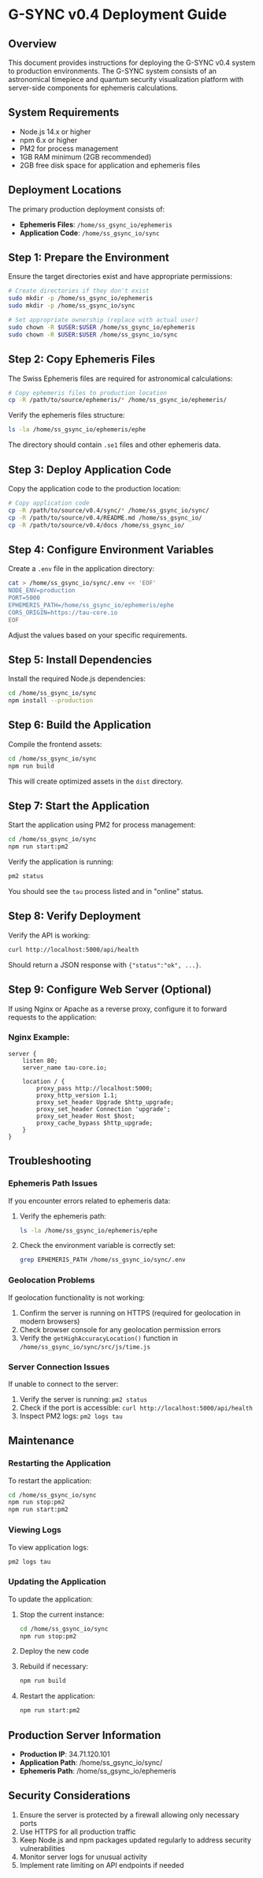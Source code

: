# G-SYNC v0.4 Deployment Guide

## Overview

This document provides instructions for deploying the G-SYNC v0.4 system to production environments. The G-SYNC system consists of an astronomical timepiece and quantum security visualization platform with server-side components for ephemeris calculations.

## System Requirements

- Node.js 14.x or higher
- npm 6.x or higher
- PM2 for process management
- 1GB RAM minimum (2GB recommended)
- 2GB free disk space for application and ephemeris files

## Deployment Locations

The primary production deployment consists of:

- **Ephemeris Files**: `/home/ss_gsync_io/ephemeris`
- **Application Code**: `/home/ss_gsync_io/sync`

## Step 1: Prepare the Environment

Ensure the target directories exist and have appropriate permissions:

```bash
# Create directories if they don't exist
sudo mkdir -p /home/ss_gsync_io/ephemeris
sudo mkdir -p /home/ss_gsync_io/sync

# Set appropriate ownership (replace with actual user)
sudo chown -R $USER:$USER /home/ss_gsync_io/ephemeris
sudo chown -R $USER:$USER /home/ss_gsync_io/sync
```

## Step 2: Copy Ephemeris Files

The Swiss Ephemeris files are required for astronomical calculations:

```bash
# Copy ephemeris files to production location
cp -R /path/to/source/ephemeris/* /home/ss_gsync_io/ephemeris/
```

Verify the ephemeris files structure:
```bash
ls -la /home/ss_gsync_io/ephemeris/ephe
```

The directory should contain `.se1` files and other ephemeris data.

## Step 3: Deploy Application Code

Copy the application code to the production location:

```bash
# Copy application code
cp -R /path/to/source/v0.4/sync/* /home/ss_gsync_io/sync/
cp -R /path/to/source/v0.4/README.md /home/ss_gsync_io/
cp -R /path/to/source/v0.4/docs /home/ss_gsync_io/
```

## Step 4: Configure Environment Variables

Create a `.env` file in the application directory:

```bash
cat > /home/ss_gsync_io/sync/.env << 'EOF'
NODE_ENV=production
PORT=5000
EPHEMERIS_PATH=/home/ss_gsync_io/ephemeris/ephe
CORS_ORIGIN=https://tau-core.io
EOF
```

Adjust the values based on your specific requirements.

## Step 5: Install Dependencies

Install the required Node.js dependencies:

```bash
cd /home/ss_gsync_io/sync
npm install --production
```

## Step 6: Build the Application

Compile the frontend assets:

```bash
cd /home/ss_gsync_io/sync
npm run build
```

This will create optimized assets in the `dist` directory.

## Step 7: Start the Application

Start the application using PM2 for process management:

```bash
cd /home/ss_gsync_io/sync
npm run start:pm2
```

Verify the application is running:

```bash
pm2 status
```

You should see the `tau` process listed and in "online" status.

## Step 8: Verify Deployment

Verify the API is working:

```bash
curl http://localhost:5000/api/health
```

Should return a JSON response with `{"status":"ok", ...}`.

## Step 9: Configure Web Server (Optional)

If using Nginx or Apache as a reverse proxy, configure it to forward requests to the application:

### Nginx Example:

```
server {
    listen 80;
    server_name tau-core.io;

    location / {
        proxy_pass http://localhost:5000;
        proxy_http_version 1.1;
        proxy_set_header Upgrade $http_upgrade;
        proxy_set_header Connection 'upgrade';
        proxy_set_header Host $host;
        proxy_cache_bypass $http_upgrade;
    }
}
```

## Troubleshooting

### Ephemeris Path Issues

If you encounter errors related to ephemeris data:

1. Verify the ephemeris path:
   ```bash
   ls -la /home/ss_gsync_io/ephemeris/ephe
   ```

2. Check the environment variable is correctly set:
   ```bash
   grep EPHEMERIS_PATH /home/ss_gsync_io/sync/.env
   ```

### Geolocation Problems

If geolocation functionality is not working:

1. Confirm the server is running on HTTPS (required for geolocation in modern browsers)
2. Check browser console for any geolocation permission errors
3. Verify the `getHighAccuracyLocation()` function in `/home/ss_gsync_io/sync/src/js/time.js`

### Server Connection Issues

If unable to connect to the server:

1. Verify the server is running: `pm2 status`
2. Check if the port is accessible: `curl http://localhost:5000/api/health`
3. Inspect PM2 logs: `pm2 logs tau`

## Maintenance

### Restarting the Application

To restart the application:

```bash
cd /home/ss_gsync_io/sync
npm run stop:pm2
npm run start:pm2
```

### Viewing Logs

To view application logs:

```bash
pm2 logs tau
```

### Updating the Application

To update the application:

1. Stop the current instance:
   ```bash
   cd /home/ss_gsync_io/sync
   npm run stop:pm2
   ```

2. Deploy the new code
3. Rebuild if necessary:
   ```bash
   npm run build
   ```

4. Restart the application:
   ```bash
   npm run start:pm2
   ```

## Production Server Information

- **Production IP**: 34.71.120.101
- **Application Path**: /home/ss_gsync_io/sync/
- **Ephemeris Path**: /home/ss_gsync_io/ephemeris

## Security Considerations

1. Ensure the server is protected by a firewall allowing only necessary ports
2. Use HTTPS for all production traffic
3. Keep Node.js and npm packages updated regularly to address security vulnerabilities
4. Monitor server logs for unusual activity
5. Implement rate limiting on API endpoints if needed